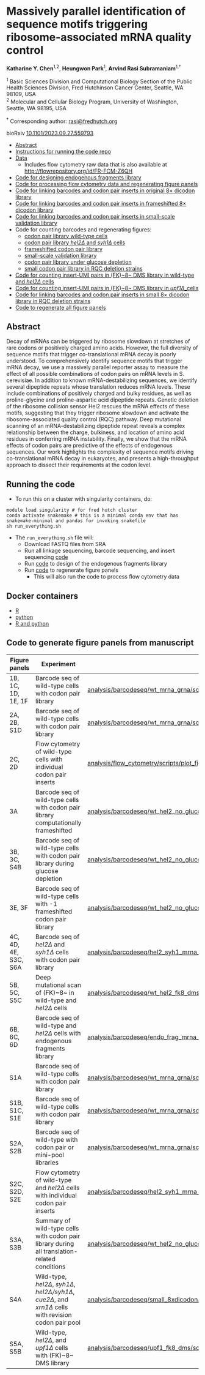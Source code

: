 
# Massively parallel identification of sequence motifs triggering ribosome-associated mRNA quality control

**Katharine Y. Chen**<sup>1,2</sup>, **Heungwon Park**<sup>1</sup>, **Arvind Rasi Subramaniam**<sup>1,†</sup>

<sup>1</sup> Basic Sciences Division and Computational Biology Section of the Public
Health Sciences Division, Fred Hutchinson Cancer Center, Seattle, WA
98109, USA <br/>
<sup>2</sup> Molecular and Cellular Biology Program, University of Washington,
Seattle, WA 98195, USA <br/>

<sup>†</sup> Corresponding author: <rasi@fredhutch.org>

bioRxiv [10.1101/2023.09.27.559793](https://www.biorxiv.org/content/10.1101/2023.09.27.559793v1)

- [Abstract](#abstract)
- [Instructions for running the code repo](#running-the-code)
- [Data](data/)
  - Includes flow cytometry raw data that is also available at http://flowrepository.org/id/FR-FCM-Z6QH
- [Code for designing endogenous fragments library](analysis/library_design/endogenous_fragments/)
- [Code for processing flow cytometry data and regenerating figure panels](analysis/flow_cytometry/wt_hel2_8xdicodon/scripts)
- [Code for linking barcodes and codon pair inserts in original 8× dicodon library](analysis/barcodeseq/8xdicodon_linkage/scripts/)
- [Code for linking barcodes and codon pair inserts in frameshifted 8× dicodon library](analysis/barcodeseq/frameshifted_8xdicodon_linkage/)
- [Code for linking barcodes and codon pair inserts in small-scale validation library](analysis/barcodeseq/mini_8xdicodon_linkage/scripts/)
- Code for counting barcodes and regenerating figures:
  - [codon pair library wild-type cells](analysis/barcodeseq/wt_mrna_grna/scripts/)
  - [codon pair library *hel2Δ* and *syh1Δ* cells](analysis/barcodeseq/hel2_syh1_mrna_grna/scripts/)
  - [frameshifted codon pair library](analysis/barcodeseq/wt_frameshifted_mrna_grna/scripts/)
  - [small-scale validation library](analysis/barcodeseq/wt_hel2_mini_pool/scripts/)
  - [codon pair library under glucose depletion](analysis/barcodeseq/wt_hel2_no_glucose_mrna_grna/scripts/)
  - [small codon pair library in RQC deletion strains](analysis/barcodeseq/small_8xdicodon_rqcdel_mrna_grna/scripts)
- [Code for counting insert-UMI pairs in (FK)~8~ DMS library in wild-type and *hel2∆* cells](analysis/barcodeseq/wt_hel2_fk8_dms/scripts/)
- [Code for counting insert-UMI pairs in (FK)~8~ DMS library in *upf1∆*_cells](analysis/barcodeseq/upf1_fk8_dms/scripts/)
- [Code for linking barcodes and codon pair inserts in small 8× dicodon library in RQC deletion strains](analysis/barcodeseq/small_8xdicodon_rqcdel_linkage/scripts)
- [Code to regenerate all figure panels](analysis/run_all_ipynb_scripts.smk)


## Abstract

Decay of mRNAs can be triggered by ribosome slowdown at stretches of rare codons or positively charged amino acids.
However, the full diversity of sequence motifs that trigger co-translational mRNA decay is poorly understood.
To comprehensively identify sequence motifs that trigger mRNA decay, we use a massively parallel reporter assay to measure the effect of all possible combinations of codon pairs on mRNA levels in S. cerevisiae.
In addition to known mRNA-destabilizing sequences, we identify several dipeptide repeats whose translation reduces mRNA levels. 
These include combinations of positively charged and bulky residues, as well as proline-glycine and proline-aspartic acid dipeptide repeats.
Genetic deletion of the ribosome collision sensor Hel2 rescues the mRNA effects of these motifs, suggesting that they trigger ribosome slowdown and activate the ribosome-associated quality control (RQC) pathway.
Deep mutational scanning of an mRNA-destabilizing dipeptide repeat reveals a complex relationship between the charge, bulkiness, and location of amino acid residues in conferring mRNA instability.
Finally, we show that the mRNA effects of codon pairs are predictive of the effects of endogenous sequences.
Our work highlights the complexity of sequence motifs driving co-translational mRNA decay in eukaryotes, and presents a high-throughput approach to dissect their requirements at the codon level.


## Running the code
- To run this on a cluster with singularity containers, do:
```
module load singularity # for fred hutch cluster
conda activate snakemake # this is a minimal conda env that has snakemake-minimal and pandas for invoking snakefile
sh run_everything.sh
```

- The ```run_everything.sh``` file will:
  - Download FASTQ files from SRA
  - Run all linkage sequencing, barcode sequencing, and insert sequencing [code](analysis/barcodeseq)
  - Run [code](analysis/library_design/endogenous_fragments/scripts/run_analysis.smk) to design of the endogenous fragments library
  - Run [code](analysis/run_all_ipynb_scripts.smk) to regenerate figure panels
    - This will also run the code to process flow cytometry data

## Docker containers
- [R](https://github.com/rasilab/r/pkgs/container/r)
- [python](https://github.com/rasilab/python/pkgs/container/python)
- [R and python](https://github.com/rasilab/r_python/pkgs/container/r_python)


## Code to generate figure panels from manuscript

| Figure panels        | Experiment                                                                                           | Script                                                                                    |
| -------------------- | ---------------------------------------------------------------------------------------------------- | ----------------------------------------------------------------------------------------- |
| 1B, 1C, 1D, 1E, 1F   | Barcode seq of wild-type cells with codon pair library                                               | [analysis/barcodeseq/wt_mrna_grna/scripts/plot_aggregate_effects.ipynb](analysis/barcodeseq/wt_mrna_grna/scripts/plot_aggregate_effects.ipynb)                  |
| 2A, 2B, S1D          | Barcode seq of wild-type cells with codon pair library                                               | [analysis/barcodeseq/wt_mrna_grna/scripts/plot_dipeptide_effects.ipynb](analysis/barcodeseq/wt_mrna_grna/scripts/plot_dipeptide_effects.ipynb)                   |
| 2C, 2D               | Flow cytometry of wild-type cells with individual codon pair inserts                                 | [analysis/flow_cytometry/scripts/plot_figure2_flow.ipynb](analysis/flow_cytometry/scripts/plot_figure2_flow.ipynb)                                 |
| 3A                   | Barcode seq of wild-type cells with codon pair library computationally frameshifted                  | [analysis/barcodeseq/wt_hel2_no_glucose_mrna_grna/scripts/plot_translation_effects.ipynb](analysis/barcodeseq/wt_hel2_no_glucose_mrna_grna/scripts/plot_translation_effects.ipynb) |
| 3B, 3C, S4B          | Barcode seq of wild-type cells with codon pair library during glucose depletion                      | [analysis/barcodeseq/wt_hel2_no_glucose_mrna_grna/scripts/plot_translation_effects.ipynb](analysis/barcodeseq/wt_hel2_no_glucose_mrna_grna/scripts/plot_translation_effects.ipynb) |
| 3E, 3F               | Barcode seq of wild-type cells with -1 frameshifted codon pair library                               | [analysis/barcodeseq/wt_hel2_no_glucose_mrna_grna/scripts/plot_translation_effects.ipynb](analysis/barcodeseq/wt_hel2_no_glucose_mrna_grna/scripts/plot_translation_effects.ipynb) |
| 4C, 4D, 4E, S3C, S6A | Barcode seq of *hel2∆* and *syh1∆* cells with codon pair library                                     | [analysis/barcodeseq/hel2_syh1_mrna_grna/scripts/plot_hel2_syh1_dipeptide_effects.ipynb](analysis/barcodeseq/hel2_syh1_mrna_grna/scripts/plot_hel2_syh1_dipeptide_effects.ipynb)  |
| 5B, 5C, S5C          | Deep mutational scan of (FK)~8~ in wild-type and *hel2∆* cells                                       | [analysis/barcodeseq/wt_hel2_fk8_dms/scripts/plot_variant_effects.ipynb](analysis/barcodeseq/wt_hel2_fk8_dms/scripts/plot_variant_effects.ipynb)                  |
| 6B, 6C, 6D           | Barcode seq of wild-type and *hel2∆* cells with endogenous fragments library                         | [analysis/barcodeseq/endo_frag_mrna_grna/scripts/plot_endogenous_frags.ipynb](analysis/barcodeseq/endo_frag_mrna_grna/scripts/plot_endogenous_frags.ipynb)             |
| S1A                  | Barcode seq of wild-type cells with codon pair library                                               | [analysis/barcodeseq/wt_mrna_grna/scripts/plot_supp_alignment_stats.ipynb](analysis/barcodeseq/wt_mrna_grna/scripts/plot_supp_alignment_stats.ipynb)                |
| S1B, S1C, S1E        | Barcode seq of wild-type cells with codon pair library                                               | [analysis/barcodeseq/wt_mrna_grna/scripts/plot_supplemental_missing_data.ipynb](analysis/barcodeseq/wt_mrna_grna/scripts/plot_supplemental_missing_data.ipynb)           |
| S2A, S2B             | Barcode seq of wild-type with codon pair or mini-pool libraries                                      | [analysis/barcodeseq/wt_mrna_grna/scripts/plot_supp_alignment_stats.ipynb](analysis/barcodeseq/wt_mrna_grna/scripts/plot_supp_alignment_stats.ipynb)                |
| S2C, S2D, S2E        | Flow cytometry of wild-type and *hel2∆* cells with individual codon pair inserts                     | [analysis/barcodeseq/hel2_syh1_mrna_grna/scripts/plot_supp_aln_qc.ipynb](analysis/barcodeseq/hel2_syh1_mrna_grna/scripts/plot_supp_aln_qc.ipynb)                  |
| S3A, S3B             | Summary of wild-type cells with codon pair library during all translation-related conditions         | [analysis/barcodeseq/wt_hel2_no_glucose_mrna_grna/scripts/plot_translation_effects.ipynb](analysis/barcodeseq/wt_hel2_no_glucose_mrna_grna/scripts/plot_translation_effects.ipynb) |
| S4A                  | Wild-type, *hel2∆*, *syh1∆*, *hel2∆/syh1∆*, *cue2∆*, and *xrn1∆* cells with revision codon pair pool | [analysis/barcodeseq/small_8xdicodon_rqcdel_mrna_grna/scripts/plot_dicodon_effects.ipynb](analysis/barcodeseq/small_8xdicodon_rqcdel_mrna_grna/scripts/plot_dicodon_effects.ipynb) |
| S5A, S5B             | Wild-type, *hel2∆*, and *upf1∆* cells with (FK)~8~ DMS library                                       | [analysis/barcodeseq/upf1_fk8_dms/scripts/plot_variant_effects_wt_hel2_upf1_reps.ipynb](analysis/barcodeseq/upf1_fk8_dms/scripts/plot_variant_effects_wt_hel2_upf1_reps.ipynb)   |

